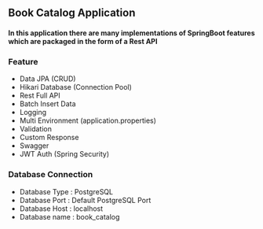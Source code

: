 
## Book Catalog Application

#### In this application there are many implementations of SpringBoot features which are packaged in the form of a Rest API 

### Feature
- Data JPA (CRUD)
- Hikari Database (Connection Pool)
- Rest Full API
- Batch Insert Data
- Logging
- Multi Environment (application.properties)
- Validation
- Custom Response
- Swagger
- JWT Auth (Spring Security)

### Database Connection
- Database Type : PostgreSQL
- Database Port : Default PostgreSQL Port
- Database Host : localhost
- Database name : book_catalog
